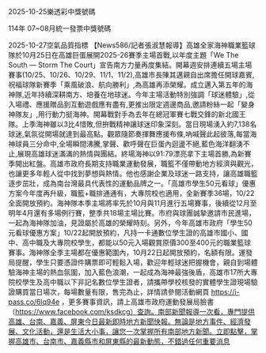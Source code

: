
2025-10-25樂透彩中獎號碼

                                
114年 07~08月統一發票中獎號碼
                             
2025-10-27空氣品質指標
                              【News586/記者張淑慧報導】高雄全家海神職業籃球隊於10月25日在高雄巨蛋展開2025-26賽季主場首戰,以年度主題「We The South — Storm The Court」宣告南方力量再度集結。開幕週安排連續五場主場賽事(10/25、10/26、10/29、11/1、11/2),高雄市長陳其邁親自出席擔任開球嘉賓,祝福球隊新賽季「乘風破浪、航向勝利」,為高雄再添榮耀。成立邁入第五年的海神隊,近年持續深耕南方、培養在地球迷。今年主場活動特別強調「球迷體驗」,從入場禮、應援贈品到互動遊戲應有盡有,更推出限定週邊商品,邀請粉絲一起「變身神隊友」,用行動力挺海神。開幕戰對手為去年在總冠軍賽七戰交鋒的新北國王隊。上季海神雖以3比4惜敗,但拚戰精神讓球迷印象深刻。當日現場湧入約7,138名球迷,氣氛從開場就達到最高點。觀眾隨節奏揮舞應援布條,吶喊聲此起彼落,每當海神球員三分命中,全場瞬間沸騰,掌聲、歡呼聲在巨蛋內迴盪不絕,藍色海洋翻湧不止,展現高雄球迷滿滿的熱情與團結。終場海神以91:79漂亮拿下主場首勝,為新賽季開出紅盤。高雄市政府長期支持職業運動發展，職籃不僅帶動地方經濟與觀光，也讓更多年輕人從中找到夢想與熱情。他也感謝企業及球迷一路支持，讓高雄職籃逐步茁壯，成為南台灣最具代表性的運動品牌之一。「高雄市學生50元看球」優惠方案今年度再升級，職籃+職排通通有，大專院校也適用，全新賽季36場，10/22全面開放預約。海神隊本季主場將率先於10月與11月進行五場賽事，後續從12月至明年4月還有多場例行賽，整季共18場主場比賽。市府與球團誠摯邀請市民進場，一起為海神隊加油，見證屬於高雄的榮耀時刻。另外，今年高雄市政府「學生50元看球優惠方案」10/22起開放預約，凡持一卡通數位學生證的高雄市國小、國中、高中職及大專院校學生，都能以50元入場觀賞原價300至400元的職業籃球賽事。海神隊全季主場都在優惠範圍內，10月22日起開放預約，名額有限。運發局提醒，學生只要憑證件購票即可輕鬆入場，歡迎年輕球迷把握機會，親自到場體驗海神主場的熱血氛圍，加入藍色浪潮，一起成為海神最強後盾，高雄市17所大專院校學生及高中職以下非記名數位學生證者，請攜帶學校核發的實體學生證現場驗證購買當日場次，每場數量有限，售完為止，詳情請參閱活動網頁 https://i-pass.co/6lq94e ，更多賽事資訊，請上高雄市政府運動發展局臉書（https://www.facebook.com/ksdkcg）查詢。南部新聞報導一次看，專門提供高雄、台南、嘉義、屏東今日最新即時地方新聞快報。無論是地方事件、經濟發展、文化活動，還是生活大小事，讓您一次掌握所有南部地方新聞。立即點擊，掌握高雄市、台南市、嘉義縣市和屏東縣的最新動態，不錯過任何重要消息